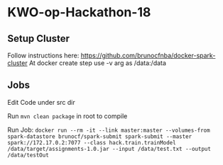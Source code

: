 # KWO-op-Hackathon-18

## Setup Cluster
Follow instructions here: https://github.com/brunocfnba/docker-spark-cluster
At docker create step use -v arg as /data:/data

## Jobs
Edit Code under src dir

Run `mvn clean package` in root to compile

Run Job: `docker run --rm -it --link master:master --volumes-from spark-datastore brunocf/spark-submit spark-submit --master spark://172.17.0.2:7077 --class hack.train.trainModel /data/target/assignments-1.0.jar --input /data/test.txt --output /data/testOut`
